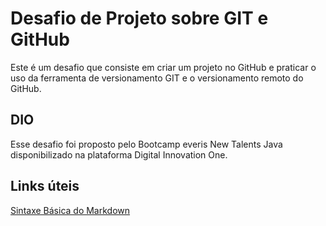 # Desafio de Projeto sobre GIT e GitHub
Este é um desafio que consiste em criar um projeto no GitHub e praticar o uso da ferramenta de versionamento GIT e o versionamento remoto do GitHub.

## DIO
Esse desafio foi proposto pelo Bootcamp everis New Talents Java disponibilizado na plataforma Digital Innovation One.

## Links úteis
[Sintaxe Básica do Markdown](https://www.markdownguide.org/)
